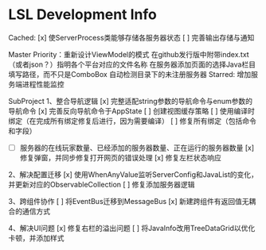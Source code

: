 ﻿# LSL Development Info
Cached:
[x] 使ServerProcess类能够存储各服务器状态
[ ] 完善输出存储与通知

Master Priority：重新设计ViewModel的模式
在github发行版中附带index.txt（或者json？）指明各个平台对应的文件名称
在服务器添加页面的选择Java栏目填写路径，而不只是ComboBox
自动检测目录下的未注册服务器
Starred: 增加服务端进程性能监控

SubProject
1、整合导航逻辑
[x] 完整适配string参数的导航命令与enum参数的导航命令
[x] 完善反向导航命令于AppState
[ ] 创建视图缓存策略
[ ] 使用编译时绑定（在完成所有绑定修复后进行，因为需要编译）
[ ] 修复所有绑定（包括命令和字段）
 - [ ] 服务器的在线玩家数量、已经添加的服务器数量、正在运行的服务器数量
[x] 修复弹窗，并同步修复打开网页的错误处理
[x] 修复左栏状态响应

2、解决配置迁移
[x] 使用WhenAnyValue监听ServerConfig和JavaList的变化，并更新对应的ObservableCollection
[ ] 修复添加服务器逻辑

3、跨组件协作
[ ] 将EventBus迁移到MessageBus
[x] 新建跨组件有返回值无耦合的通信方式

4、解决UI问题
[x] 修复右栏的溢出问题
[ ] 将JavaInfo改用TreeDataGrid以优化卡顿，并添加样式
